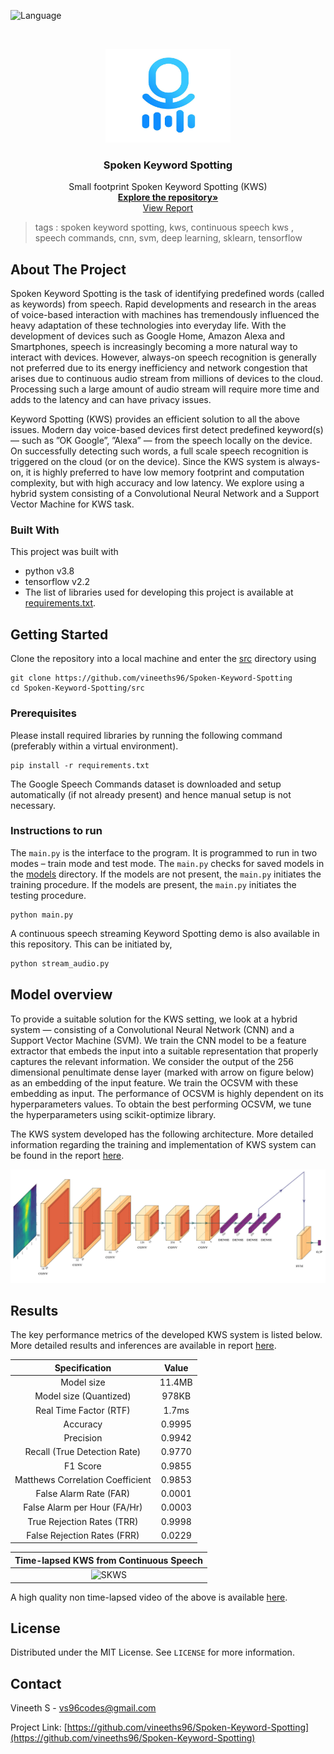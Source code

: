  ![Language](https://img.shields.io/badge/language-python--3.8-blue)

<!-- PROJECT LOGO -->
<br />

<p align="center">
  <a href="https://github.com/vineeths96/Spoken-Keyword-Spotting">
    <img src="docs/results/logo.jpg" alt="Logo" width="200" height="150">
  </a>
  <h3 align="center">Spoken Keyword Spotting</h3>
  <p align="center">
    Small footprint Spoken Keyword Spotting (KWS)
    <br />
    <a href=https://github.com/vineeths96/Spoken-Keyword-Spotting><strong>Explore the repository»</strong></a>
    <br />
    <a href=https://github.com/vineeths96/Spoken-Keyword-Spotting/blob/master/docs/report.pdf>View Report</a>
  </p>

</p>

> tags : spoken keyword spotting, kws, continuous speech kws , speech commands, cnn, svm, deep learning, sklearn, tensorflow



<!-- ABOUT THE PROJECT -->
## About The Project

Spoken Keyword Spotting is the task of identifying predefined words (called as keywords) from speech. Rapid developments and research in the areas of voice-based interaction with machines has tremendously influenced the heavy adaptation of these technologies into everyday life. With the development of devices such as Google Home, Amazon Alexa and Smartphones, speech is increasingly becoming a more natural way to interact with devices. However, always-on speech recognition is generally not preferred due to its energy inefficiency and network congestion that arises due to continuous audio stream from millions of devices to the cloud. Processing such a large amount of audio stream will require more time and adds to the latency and can have privacy issues.

Keyword Spotting (KWS) provides an efficient solution to all the above issues. Modern day voice-based devices first detect predefined keyword(s) — such as ”OK Google”, ”Alexa” — from the speech locally on the device. On successfully detecting such words, a full scale speech recognition is triggered on the cloud (or on the device). Since the KWS system is always-on, it is highly preferred to have low memory footprint and computation complexity, but with high accuracy and low latency. We explore using a hybrid system consisting of a Convolutional Neural Network and a Support Vector Machine for KWS task.

### Built With
This project was built with 

* python v3.8
* tensorflow v2.2
* The list of libraries used for developing this project is available at [requirements.txt](requirements.txt).



<!-- GETTING STARTED -->

## Getting Started

Clone the repository into a local machine and enter the [src](src) directory using

```shell
git clone https://github.com/vineeths96/Spoken-Keyword-Spotting
cd Spoken-Keyword-Spotting/src
```

### Prerequisites

Please install required libraries by running the following command (preferably within a virtual environment).

```shell
pip install -r requirements.txt
```

The Google Speech Commands dataset is downloaded and setup automatically (if not already present) and hence manual setup is not necessary. 

### Instructions to run

The `main.py` is the interface to the program. It is programmed to run in two modes – train mode and test mode. The `main.py` checks for saved models in the [models](models) directory. If the models are not present, the `main.py` initiates the training procedure. If the models are present, the `main.py` initiates the testing procedure.

```shell
python main.py
```

A continuous speech streaming Keyword Spotting demo is also available in this repository. This can be initiated by,   

```sh
python stream_audio.py
```



## Model overview

To provide a suitable solution for the KWS setting, we look at a hybrid system — consisting of a Convolutional Neural Network (CNN) and a Support Vector Machine (SVM). We train the CNN model to be a feature extractor that embeds the input into
a suitable representation that properly captures the relevant information. We consider the output of the 256 dimensional penultimate dense layer (marked with arrow on figure below) as an embedding of the input feature. We train the OCSVM with these embedding as input. The performance of OCSVM is highly dependent on its hyperparameters values. To obtain the best performing OCSVM, we tune the hyperparameters using scikit-optimize library.

The KWS system developed has the following architecture. More detailed information regarding the training and implementation of KWS system can be found in the report [here](docs/report.pdf).

![KWS](./docs/results/kws3.jpg)



<!-- RESULTS -->

## Results

The key performance metrics of the developed KWS system is listed below. More detailed results and inferences are available in report [here](./docs/report.pdf).

| Specification | Value |
| :------------------------------------------: | :-----------------: |
| Model size                                   | 11.4MB           |
| Model size (Quantized)                     | 978KB             |
| Real Time Factor (RTF)        | 1.7ms  |
| Accuracy                                     | 0.9995           |
| Precision                                    | 0.9942           |
| Recall (True Detection Rate)               | 0.9770          |
| F1 Score                         | 0.9855 |
| Matthews Correlation Coefficient | 0.9853 |
| False Alarm Rate (FAR)                     | 0.0001          |
| False Alarm per Hour (FA/Hr)   | 0.0003 |
| True Rejection Rates (TRR)                 | 0.9998          |
| False Rejection Rates (FRR)                | 0.0229           |

| Time-lapsed KWS from Continuous Speech |
| :------------------------------------: |
|    ![SKWS](./docs/results/demo.gif)    |

A high quality non time-lapsed video of the above is available [here](./docs/results/demo.mp4). 



<!-- LICENSE -->

## License

Distributed under the MIT License. See `LICENSE` for more information.



<!-- CONTACT -->
## Contact

Vineeth S - vs96codes@gmail.com

Project Link: [https://github.com/vineeths96/Spoken-Keyword-Spotting](https://github.com/vineeths96/Spoken-Keyword-Spotting)






<!-- MARKDOWN LINKS & IMAGES -->
<!-- https://www.markdownguide.org/basic-syntax/#reference-style-links -->

